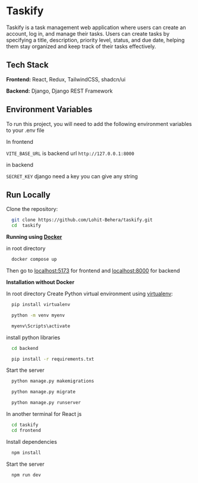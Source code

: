 # Taskify

Taskify is a task management web application where users can create an account, log in, and manage their tasks. Users can create tasks by specifying a title, description, priority level, status, and due date, helping them stay organized and keep track of their tasks effectively.

## Tech Stack

**Frontend:** React, Redux, TailwindCSS, shadcn/ui

**Backend:** Django, Django REST Framework

## Environment Variables

To run this project, you will need to add the following environment variables to your .env file

In frontend

`VITE_BASE_URL` is backend url `http://127.0.0.1:8000`

in backend

`SECRET_KEY` django need a key you can give any string

## Run Locally

Clone the repository:

```bash
  git clone https://github.com/Lohit-Behera/taskify.git
  cd  taskify
```

**Running using [Docker](https://www.docker.com/)**

in root directory

```bash
  docker compose up
```

Then go to [localhost:5173](http://localhost:5173/) for frontend and [localhost:8000](http://localhost:8000/) for backend

**Installation without Docker**

In root directory
Create Python virtual environment using [virtualenv](https://virtualenv.pypa.io/en/latest/):

```bash
  pip install virtualenv
```

```bash
  python -m venv myenv
```

```bash
  myenv\Scripts\activate
```

install python libraries

```bash
  cd backend
```

```bash
  pip install -r requirements.txt
```

Start the server

```bash
  python manage.py makemigrations
```

```bash
  python manage.py migrate
```

```bash
  python manage.py runserver
```

In another terminal for React js

```bash
  cd taskify
  cd frontend
```

Install dependencies

```bash
  npm install
```

Start the server

```bash
  npm run dev
```
